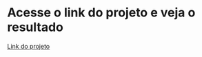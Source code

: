 # Acesse o link do projeto e veja o resultado

[Link do projeto](https://mathzinxss.github.io/myWorks/myProjects/projetos/testes/guia/guia2/)
